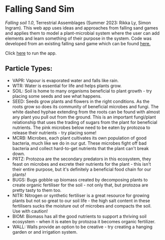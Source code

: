 # Falling Sand Sim

<i>Falling soil 1.0</i>, Terrestrial Assemblages (Summer 2023: Rikka Ly, Simon Ingram). This web app uses ideas and approaches from falling sand games and applies them to model a plant-microbial system where the user can add elements and learn something of their purpose in the system. Code was developed from an existing falling sand game which can be found [here.](https://github.com/ObviousNonsense/FallingSand)

Click [here](https://terrestrialassemblages.github.io/Falling-Soil/) to run the app.

## Particle Types:
- VAPR: Vapour is evaporated water and falls like rain.
- WTR: Water is essential for life and helps plants grow. 
- SOIL: Soil is home to many organisms beneficial to plant growth - try placing some seeds and see what happens. 
- SEED: Seeds grow plants and flowers in the right conditions. As the roots grow so does its community of beneficial microbes and fungi. The white dashed hyphae extending from the roots can be found with almost any plant you pull out from the ground. This is an important fungi/plant relationship that uses the trading of sugars from the plant for beneficial nutrients. The pink microbes below need to be eaten by protozoa to release their nutrients - try placing some!
- MCRB: Microbes, each plant cultivates its own population of good bacteria, much like we do in our gut. These microbes fight off bad bacteria and collect hard-to-get nutrients that the plant can't break down. 
- PRTZ: Protozoa are the secondary predators in this ecosystem, they feast on microbes and excrete their nutrients for the plant - this isn't their entire purpose, but it's definitely a beneficial food chain for our plants! 
- BUGS: Bugs gobble up biomass created by decomposing plants to create organic fertiliser for the soil -  not only that, but protozoa are pretty tasty to them too. 
- NITR: Nitrogen or synthetic fertiliser is a great resource for growing plants but not so great to our soil life - the high salt content in these fertilisers sucks the moisture out of microbes and compacts the soil. Use with caution! 
- BIOM: Biomass has all the good nutrients to support a thriving soil ecosystem - when it is eaten by protozoa it becomes organic fertilizer.
- WALL: Walls provide an option to be creative - try creating a hanging garden or and irrigation system.

</pre>

